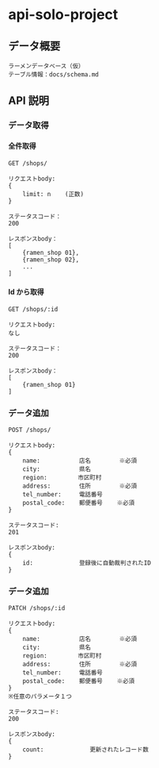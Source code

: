 # api-solo-project

## データ概要

    ラーメンデータベース（仮）
    テーブル情報：docs/schema.md

## API 説明

### データ取得

#### 全件取得

```
GET /shops/
```

```
リクエストbody:
{
    limit: n    (正数)
}
```

```
ステータスコード：
200
```

```
レスポンスbody：
[
    {ramen_shop 01},
    {ramen_shop 02},
    ...
]
```

#### Id から取得

```
GET /shops/:id
```

```
リクエストbody:
なし
```

```
ステータスコード：
200
```

```
レスポンスbody：
[
    {ramen_shop 01}
]
```

### データ追加

```
POST /shops/
```

```
リクエストbody:
{
    name:           店名        ※必須
    city:           県名
    region:　       市区町村
    address:        住所        ※必須
    tel_number:     電話番号
    postal_code:    郵便番号    ※必須
}
```

```
ステータスコード:
201
```

```
レスポンスbody:
{
    id:             登録後に自動裁判されたID
}
```

### データ追加

```
PATCH /shops/:id
```

```
リクエストbody:
{
    name:           店名        ※必須
    city:           県名
    region:　       市区町村
    address:        住所        ※必須
    tel_number:     電話番号
    postal_code:    郵便番号    ※必須
}
※任意のパラメータ１つ
```

```
ステータスコード:
200
```

```
レスポンスbody:
{
    count:             更新されたレコード数
}
```
